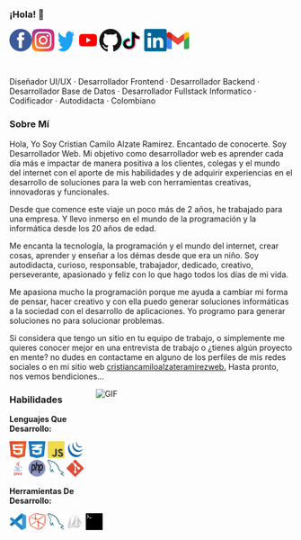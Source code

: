 ### ¡Hola! 👋
<a title="Facebook" href="https://www.facebook.com/cristiancamiloalzateramirezweb/"><img align="left" width="40" height="40" src="./assets/images/facebook.svg"></a>
<a title="Instagram" href="https://www.instagram.com/cristiancamiloalzateramirezweb/"><img align="left" width="40" height="40" src="./assets/images/instagram.svg"></a>
<a title="Twitter" href="https://twitter.com/ccarweb/"><img width="40" height="40" align="left" src="./assets/images/twitter.svg"></a>
<a title="YouTube" href="https://www.youtube.com/channel/UCwVKvGpc23akQhYlgUt2K7g/"><img width="40" height="40" align="left" src="./assets/images/youtube.svg"></a>
<a title="GitHub" href="https://github.com/cristiancamiloalzateramirezweb/"><img width="40" height="40" align="left" src="./assets/images/github.svg"></a>
<a title="TikTok" href="https://www.tiktok.com/@ccarweb/"><img width="40" height="40" align="left" src="./assets/images/tiktok.svg"></a>
<a title="Linkedin" href="https://www.linkedin.com/in/cristiancamiloalzateramirezweb/"><img width="40" height="40" align="left" src="./assets/images/linkedin.svg"></a>
<a title="Gmail" href="mailto:cristiancamiloalzateramirezweb@gmail.com"><img width="40" height="40" align="left" src="./assets/images/gmail.svg"></a>

<br><br><br><br><br>
Diseñador UI/UX · Desarrollador Frontend · Desarrollador Backend · Desarrollador Base de Datos · Desarrollador Fullstack Informatico · Codificador · Autodidacta · Colombiano

### Sobre Mí

Hola, Yo Soy Cristian Camilo Alzate Ramirez. Encantado de conocerte. Soy Desarrollador Web. Mi objetivo como desarrollador web es aprender cada día más e impactar de manera positiva a los clientes, colegas y el mundo del internet con el aporte de mis habilidades y de adquirir experiencias en el desarrollo de soluciones para la web con herramientas creativas, innovadoras y funcionales. 

Desde que comence este viaje un poco más de 2 años, he trabajado para una empresa. Y llevo inmerso en el mundo de la programación y la informática desde los 20 años de edad.

Me encanta la tecnología, la programación y el mundo del internet, crear cosas, aprender y enseñar a los démas desde que era un niño. Soy autodidacta, curioso, responsable, trabajador, dedicado, creativo, perseverante, apasionado y feliz con lo que hago todos los días de mi vida. 

Me apasiona mucho la programación porque me ayuda a cambiar mi forma de pensar, hacer creativo y con ella puedo generar soluciones informáticas a la sociedad con el desarrollo de aplicaciones. Yo programo para generar soluciones no para solucionar problemas.

Si considera que tengo un sitio en tu equipo de trabajo, o simplemente me quieres conocer mejor en una entrevista de trabajo o ¿tienes algún proyecto en mente? no dudes en contactame en alguno de los perfiles de mis redes sociales o en mi sitio web <a href="https://cristiancamiloalzateramirezweb.github.io/portafolio-web/">cristiancamiloalzateramirezweb.</a> Hasta pronto, nos vemos bendiciones...
                       
<img align="right" alt="GIF" src="https://github.com/abhisheknaiidu/abhisheknaiidu/blob/master/code.gif?raw=true" width="350" height="200" />

### Habilidades

**Lenguajes Que Desarrollo:**

<code><img title="HTML" width="30" height="30" src="./assets/images/html.svg"></code>
<code><img title="CSS" width="30" height="30" src="./assets/images/css.svg"></code>
<code><img title="JavaScript" width="30" height="30" src="./assets/images/javascript.svg"></code>
<code><img title="JQuery" width="30" height="30" src="./assets/images/jquery.svg"></code>
<code><img title="Java" width="30" height="30" src="./assets/images/java.svg"></code>
<code><img title="PHP" width="30" height="30" src="./assets/images/php.svg"></code>
<code><img title="MySQL" width="30" height="30" src="./assets/images/mysql.svg"></code>
<code><img title="Git" width="30" height="30" src="./assets/images/git.svg"></code>

**Herramientas De Desarrollo:**

<code><img title="Visual Studio Code" width="30" height="30" src="./assets/images/visualstudiocode.svg"></code>
<code><img title="NetBeans" width="30" height="30" src="./assets/images/netbeans.svg"></code>
<code><img title="MySQL Workbench" width="30" height="30" src="./assets/images/mysql.svg"></code>
<code><img title="phpMyAdmin" width="30" height="30" src="./assets/images/phpmyadmin.svg"></code>
<code><img title="Terminal" width="30" height="30" src="./assets/images/terminal.svg"></code>
